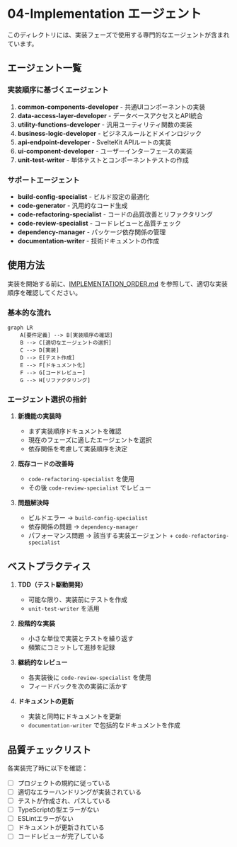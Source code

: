 # 04-Implementation エージェント

このディレクトリには、実装フェーズで使用する専門的なエージェントが含まれています。

## エージェント一覧

### 実装順序に基づくエージェント

1. **common-components-developer** - 共通UIコンポーネントの実装
2. **data-access-layer-developer** - データベースアクセスとAPI統合
3. **utility-functions-developer** - 汎用ユーティリティ関数の実装
4. **business-logic-developer** - ビジネスルールとドメインロジック
5. **api-endpoint-developer** - SvelteKit APIルートの実装
6. **ui-component-developer** - ユーザーインターフェースの実装
7. **unit-test-writer** - 単体テストとコンポーネントテストの作成

### サポートエージェント

- **build-config-specialist** - ビルド設定の最適化
- **code-generator** - 汎用的なコード生成
- **code-refactoring-specialist** - コードの品質改善とリファクタリング
- **code-review-specialist** - コードレビューと品質チェック
- **dependency-manager** - パッケージ依存関係の管理
- **documentation-writer** - 技術ドキュメントの作成

## 使用方法

実装を開始する前に、[IMPLEMENTATION_ORDER.md](./IMPLEMENTATION_ORDER.md) を参照して、適切な実装順序を確認してください。

### 基本的な流れ

```mermaid
graph LR
    A[要件定義] --> B[実装順序の確認]
    B --> C[適切なエージェントの選択]
    C --> D[実装]
    D --> E[テスト作成]
    E --> F[ドキュメント化]
    F --> G[コードレビュー]
    G --> H[リファクタリング]
```

### エージェント選択の指針

1. **新機能の実装時**
   - まず実装順序ドキュメントを確認
   - 現在のフェーズに適したエージェントを選択
   - 依存関係を考慮して実装順序を決定

2. **既存コードの改善時**
   - `code-refactoring-specialist` を使用
   - その後 `code-review-specialist` でレビュー

3. **問題解決時**
   - ビルドエラー → `build-config-specialist`
   - 依存関係の問題 → `dependency-manager`
   - パフォーマンス問題 → 該当する実装エージェント + `code-refactoring-specialist`

## ベストプラクティス

1. **TDD（テスト駆動開発）**
   - 可能な限り、実装前にテストを作成
   - `unit-test-writer` を活用

2. **段階的な実装**
   - 小さな単位で実装とテストを繰り返す
   - 頻繁にコミットして進捗を記録

3. **継続的なレビュー**
   - 各実装後に `code-review-specialist` を使用
   - フィードバックを次の実装に活かす

4. **ドキュメントの更新**
   - 実装と同時にドキュメントを更新
   - `documentation-writer` で包括的なドキュメントを作成

## 品質チェックリスト

各実装完了時に以下を確認：

- [ ] プロジェクトの規約に従っている
- [ ] 適切なエラーハンドリングが実装されている
- [ ] テストが作成され、パスしている
- [ ] TypeScriptの型エラーがない
- [ ] ESLintエラーがない
- [ ] ドキュメントが更新されている
- [ ] コードレビューが完了している
